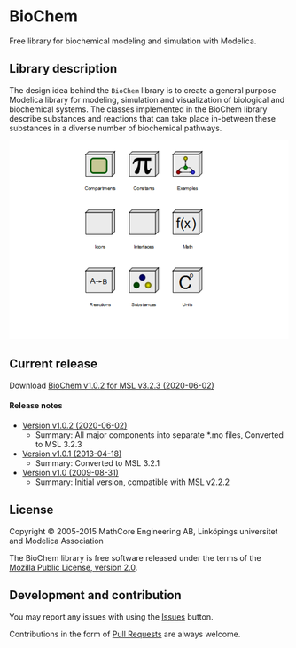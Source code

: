 ﻿# BioChem

Free library for biochemical modeling and simulation with Modelica.

## Library description

The design idea behind the `BioChem` library is to create a general purpose Modelica library
for modeling, simulation and visualization of biological and biochemical systems.
The classes implemented in the BioChem library describe substances and reactions that can
take place in-between these substances in a diverse number of biochemical pathways.


![Library](BioChem/Resources/Images/Library.png)


## Current release

Download [BioChem v1.0.2 for MSL v3.2.3 (2020-06-02)](../../archive/v1.0.2.zip)

#### Release notes

* [Version v1.0.2 (2020-06-02)](../../archive/v1.0.1.zip)
  * Summary: All major components into separate *.mo files, Converted to MSL 3.2.3
* [Version v1.0.1 (2013-04-18)](../../archive/v1.0.1.zip)
  * Summary: Converted to MSL 3.2.1
* [Version v1.0 (2009-08-31)](../../archive/v1.0.zip)
  * Summary: Initial version, compatible with MSL v2.2.2

## License

Copyright &copy; 2005-2015 MathCore Engineering AB, Linköpings universitet and Modelica Association

The BioChem library is free software released under the terms of the [Mozilla Public License, version 2.0](https://www.mozilla.org/MPL/2.0/).

## Development and contribution

You may report any issues with using the [Issues](https://github.com/OpenModelica/BioChem/issues) button.

Contributions in the form of [Pull Requests](https://github.com/OpenModelica/BioChem/pulls) are always welcome.
